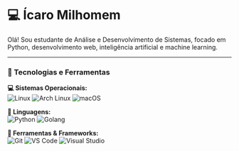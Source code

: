 # 💻 Ícaro Milhomem

Olá! Sou estudante de Análise e Desenvolvimento de Sistemas, focado em Python, desenvolvimento web, inteligência artificial e machine learning.

---

### 🚀 Tecnologias e Ferramentas

**💻 Sistemas Operacionais:**  
![Linux](https://badgen.net/badge/icon/linux?icon=linux&label) ![Arch Linux](https://badgen.net/badge/icon/arch-linux?icon=arch-linux&label) ![macOS](https://badgen.net/badge/icon/apple?icon=apple&label)

**📜 Linguagens:**  
![Python](https://badgen.net/badge/icon/python?icon=python&label) ![Golang](https://badgen.net/badge/icon/go?icon=go&label)

**🔧 Ferramentas & Frameworks:**  
![Git](https://badgen.net/badge/icon/git?icon=git&label) ![VS Code](https://badgen.net/badge/icon/visualstudiocode?icon=visualstudiocode&label) ![Visual Studio](https://badgen.net/badge/icon/v)
